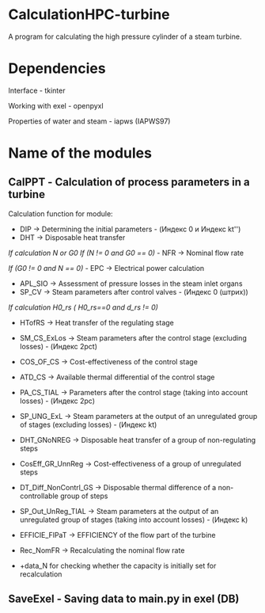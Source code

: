 # CalculationHPC-turbine

A program for calculating the high pressure cylinder of a steam turbine.

# Dependencies

Interface - tkinter

Working with exel - openpyxl

Properties of water and steam - iapws (IAPWS97)

# Name of the modules

## CalPPT - Сalculation of process parameters in a turbine

Сalculation function for module:

- DIP -> Determining the initial parameters - (Индекс 0 и Индекс kt'')
- DHT -> Disposable heat transfer

_If calculation N or G0_
_If (N != 0 and G0 == 0)_ - NFR -> Nominal flow rate

_If (G0 != 0 and N == 0)_ - EPC -> Electrical power calculation

- APL_SIO -> Assessment of pressure losses in the steam inlet organs
- SP_CV -> Steam parameters after control valves - (Индекс 0 (штрих))

_If calculation H0_rs ( H0_rs==0 and d_rs != 0)_

- HTofRS -> Heat transfer of the regulating stage

- SM_CS_ExLos -> Steam parameters after the control stage (excluding losses) - (Индекс 2рсt)
- COS_OF_CS -> Cost-effectiveness of the control stage
- ATD_CS -> Available thermal differential of the control stage
- PA_CS_TIAL -> Parameters after the control stage (taking into account losses) - (Индекс 2рс)
- SP_UNG_ExL -> Steam parameters at the output of an unregulated group of stages (excluding losses) - (Индекс kt)
- DHT_GNoNREG -> Disposable heat transfer of a group of non-regulating steps
- CosEff_GR_UnnReg -> Cost-effectiveness of a group of unregulated steps
- DT_Diff_NonContrl_GS -> Disposable thermal difference of a non-controllable group of steps
- SP_Out_UnReg_TIAL -> Steam parameters at the output of an unregulated group of stages (taking into account losses) - (Индекс k)
- EFFICIE_FlPaT -> EFFICIENCY of the flow part of the turbine
- Rec_NomFR -> Recalculating the nominal flow rate
- +data_N for checking whether the capacity is initially set for recalculation

## SaveExel - Saving data to main.py in exel (DB)
